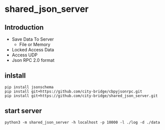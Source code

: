 # shared_json_server

## Introduction
* Save Data To Server
  * File or Memory 
* Locked Access Data
* Access UDP
* Json RPC 2.0 format

## inlstall
```
pip install jsonschema
pip install git+https://github.com/city-bridge/cbpyjsonrpc.git
pip install git+https://github.com/city-bridge/shared_json_server.git
```

## start server
```
python3 -m shared_json_server -h localhost -p 10000 -l ./log -d ./data
```
